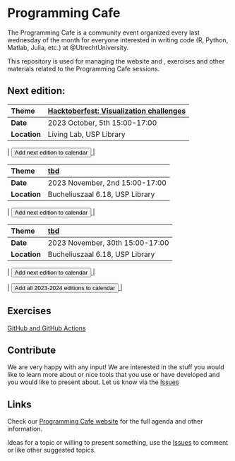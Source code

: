 # Programming Cafe

The Programming Cafe is a community event organized every last wednesday of the month for everyone interested in writing code (R, Python, Matlab, Julia, etc.) at @UtrechtUniversity.

This repository is used for managing the website and , exercises and other materials related to the Programming Cafe sessions.

## Next edition:

| Theme | [Hacktoberfest: Visualization challenges](https://utrechtuniversity.github.io/programming-cafe/) |
| :--- | :--- |
| __Date__ | 2023 October, 5th 15:00-17:00 |
| __Location__ | Living Lab, USP Library |

| <a href='outlook/pcafe_okt2023.ics' download="Programming-Cafe">
<button type="button" class="btn btn-primary btn-sm">Add next edition to calendar</button>
</a> |

| Theme | [tbd](https://utrechtuniversity.github.io/programming-cafe/) |
| :--- | :--- |
| __Date__ | 2023 November, 2nd 15:00-17:00 |
| __Location__ | Bucheliuszaal 6.18, USP Library |

| <a href='outlook/pcafe_nov2023.ics' download="Programming-Cafe">
<button type="button" class="btn btn-primary btn-sm">Add next edition to calendar</button>
</a> |

| Theme | [tbd](https://utrechtuniversity.github.io/programming-cafe/) |
| :--- | :--- |
| __Date__ | 2023 November, 30th 15:00-17:00 |
| __Location__ | Bucheliuszaal 6.18, USP Library |

| <a href='outlook/pcafe_dec2023.ics' download="Programming-Cafe">
<button type="button" class="btn btn-primary btn-sm">Add next edition to calendar</button>
</a> |

| <a href='outlook/pcafe_2023_2024.ics' download="Programming-Cafe">
<button type="button" class="btn btn-primary btn-sm">Add all 2023-2024 editions to calendar</button>
</a> |

## Exercises

[GitHub and GitHub Actions](exercises/github_actions/github_actions.md)

## Contribute
We are very happy with any input! We are interested in the stuff you would like to learn more about or nice tools that you use or have developed and you would like to present about. Let us know via the [Issues](https://github.com/UtrechtUniversity/programming-cafe/issues)

## Links

Check our [Programming Cafe website](https://utrechtuniversity.github.io/programming-cafe/) for the full agenda and other information.

Ideas for a topic or willing to present something, use the [Issues](https://github.com/UtrechtUniversity/programming-cafe/issues) to comment or like other suggested topics.
